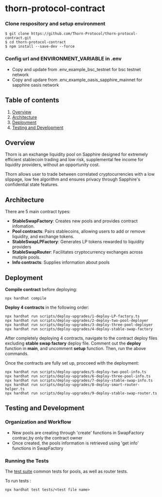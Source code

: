 # thorn-protocol-contract

### Clone respository and setup environment
```
$ git clone https://github.com/Thorn-Protocol/thorn-protocol-contract.git
$ cd thorn-protocol-contract 
$ npm install --save-dev --force
```
### Config url and ENVIRONMENT_VARIABLE in .env
- Copy and update from .env_example_bsc_testnet for bsc testnet network 
- Copy and updare from .env_example_oasis_sapphire_mainnet for sapphire oasis network 


## Table of contents 
1. [Overview](#overview)
2. [Architecture](#architecture)
3. [Deployment](#deployment)
4. [Testing and Development](#testing-and-development)


## Overview 
Thorn is an exchange liquidity pool on Sapphire designed for extremely efficient stablecoin trading and low risk, supplemental fee income for liquidity providers, without an opportunity cost.

Thorn allows user to trade between correlated cryptocurrencies with a low slippage, low fee algorithm and ensures privacy through Sapphire's confidential state features.

## Architecture
There are 5 main contract types: 
+ **StableSwapFactory**: Creates new pools and provides contract infomation.
+ **Pool contracts**: Pairs stablecoins, allowing users to add or remove liquidity, and exchange tokens.
+ **StableSwapLPFactory**: Generates LP tokens rewarded to liquidity providers
+ **StableSwapRouter**: Facilitates cryptocurrency exchanges across mutiple pools.
+ **Info contracts**: Supplies information about pools

## Deployment

**Compile contract**  before deploying:
```
npx hardhat compile
```
**Deploy  4 contracts** in the following order: 
```
npx hardhat run scripts/deploy-upgrades/1-deploy-LP-factory.ts
npx hardhat run scripts/deploy-upgrades/2-deploy-two-pool-deployer
npx hardhat run scripts/deploy-upgrades/3-deploy-three-pool-deployer
npx hardhat run scripts/deploy-upgrades/4-deploy-stable-swap-factory 
```
After completely deploying 4 contracts, navigate to the contract deploy files excluding **stable swap factory** deploy file. Comment out the **deploy** function in **main**, and uncomment **setup** function. Then, run the above commands.

Once the contracts are fully set up, procceed with the deployment: 

```
npx hardhat run scripts/deploy-upgrades/5-deploy-two-pool-info.ts
npx hardhat run scripts/deploy-upgrades/6-deploy-three-pool-info.ts
npx hardhat run scripts/deploy-upgrades/7-deploy-stable-swap-info.ts
npx hardhat run scripts/deploy-upgrades/8-deploy-smart-router-helper.ts
npx hardhat run scripts/deploy-upgrades/9-deploy-stable-swap-router.ts
```

## Testing and Development

### Organization and Workflow

* New pools are creating through 'create' functions in SwapFactory contrac,by only the contract owner
* Once created, the pools information is  retrieved using 'get info' functions in SwapFactory 


### Running the Tests

The [test suite](tests) common tests for pools, as well as router tests.

To run tests : 

```
npx hardhat test tests/<test file name>
```





